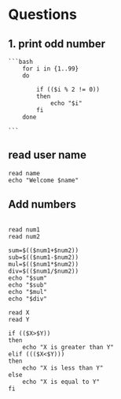 # Questions

## 1. print odd number


	```bash
		for i in {1..99}
		do
		    
		    if (($i % 2 != 0))
		    then
		        echo "$i"
		    fi
		done

	```


## read user name
```
read name
echo "Welcome $name"

```

## Add numbers

```

read num1
read num2

sum=$(($num1+$num2))
sub=$(($num1-$num2))
mul=$(($num1*$num2))
div=$(($num1/$num2))
echo "$sum"
echo "$sub"
echo "$mul"
echo "$div"

```


```
read X
read Y

if (($X>$Y))
then
    echo "X is greater than Y"
elif ((($X<$Y)))
then 
    echo "X is less than Y"
else
    echo "X is equal to Y"
fi
```
